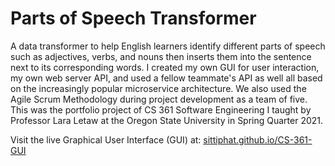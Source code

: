 # Parts of Speech Transformer
 A data transformer to help English learners identify different parts of speech such as adjectives, verbs, and nouns then inserts them into the sentence next to its corresponding words. I created my own GUI for user interaction, my own web server API, and used a fellow teammate's API as well all based on the increasingly popular microservice architecture. We also used the Agile Scrum Methodology during project development as a team of five. This was the portfolio project of CS 361 Software Engineering I taught by Professor Lara Letaw at the Oregon State University in Spring Quarter 2021.

Visit the live Graphical User Interface (GUI) at: [sittiphat.github.io/CS-361-GUI](https://sittiphat.github.io/CS-361-GUI/)
